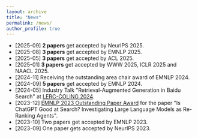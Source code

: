 ```yaml
---
layout: archive
title: "News"
permalink: /news/
author_profile: true
---
```

* [2025-09] **2 papers** get accepted by NeurIPS 2025.
* [2025-08] **3 papers** get accepted by EMNLP 2025.
* [2025-05] **3 papers** get accepted by ACL 2025.
* [2025-01] **3 papers** get accepted by WWW 2025, ICLR 2025 and NAACL 2025.
* [2024-11] Receiving the outstanding area chair award of EMNLP 2024.
* [2024-09] **5 papers** get accepted by EMNLP 2024.
* [2024-05] Industry Talk "Retrieval-Augmented Generation in Baidu Search" at [LERC-COLING 2024](https://lrec-coling-2024.org/industry-day-program/).
* [2023-12] [EMNLP 2023 Outstanding Paper Award](https://2023.emnlp.org/program/best_papers) for the paper "Is ChatGPT Good at Search? Investigating Large Language Models as Re-Ranking Agents".
* [2023-10] Two papers get accepted by EMNLP 2023.
* [2023-09] One paper gets accepted by NeurIPS 2023.

